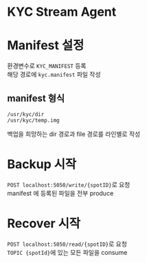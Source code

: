 # KYC Stream Agent

# Manifest 설정

환경변수로 `KYC_MANIFEST` 등록  
해당 경로에 `kyc.manifest` 파일 작성

## manifest 형식
```manifest
/usr/kyc/dir
/usr/kyc/temp.img
```
백업을 희망하는 dir 경로과 file 경로를 라인별로 작성

# Backup 시작 
`POST localhost:5050/write/{spotID}`로 요청  
manifest 에 등록된 파일을 전부 produce

# Recover 시작
`POST localhost:5050/read/{spotID}`로 요청  
`TOPIC {spotId}`에 있는 모든 파일을 consume